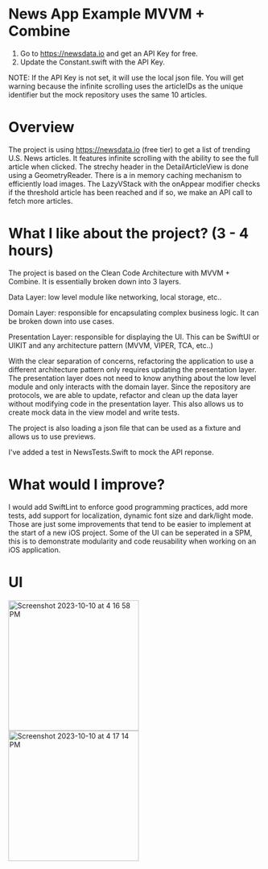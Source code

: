 # News App Example MVVM + Combine 
1. Go to https://newsdata.io and get an API Key for free. 
2. Update the Constant.swift with the API Key. 

NOTE:
If the API Key is not set, it will use the local json file. You will get  warning because the infinite scrolling uses the articleIDs as the unique identifier but the mock repository uses the same 10 articles.

# Overview
The project is using https://newsdata.io (free tier) to get a list of trending U.S. News articles. It features infinite scrolling with the ability to see the full article when clicked. The strechy header in the DetailArticleView is done using a GeometryReader.
There is a in memory caching mechanism to efficiently load images. The LazyVStack with the onAppear modifier checks if the threshold article has been reached and if so, we make an API call to fetch more articles.
 
# What I like about the project? (3 - 4 hours)

The project is based on the Clean Code Architecture with MVVM + Combine. It is essentially broken down into 3 layers.

Data Layer: low level module like networking, local storage, etc..

Domain Layer: responsible for encapsulating complex business logic. It can be broken down into use cases.

Presentation Layer: responsible for displaying the UI. This can be SwiftUI or UIKIT and any architecture pattern (MVVM, VIPER, TCA, etc..)

With the clear separation of concerns, refactoring the application to use a different architecture pattern only requires updating the presentation layer. The presentation layer does not need to know anything about the low level module and only interacts with the domain layer.
Since the repository are protocols, we are able to update, refactor and clean up the data layer without modifying code in the presentation layer. This also allows us to create mock data in the view model and write tests. 

The project is also loading a json file that can be used as a fixture and allows us to use previews.

I've added a test in NewsTests.Swift to mock the API reponse.

# What would I improve?


I would add SwiftLint to enforce good programming practices, add more tests, add support for localization, dynamic font size and dark/light mode. Those are just some improvements that tend to be easier to implement at the start of a new iOS project.
Some of the UI can be seperated in a SPM, this is to demonstrate modularity and code reusability when working on an iOS application.

# UI
<img width="259" alt="Screenshot 2023-10-10 at 4 16 58 PM" src="https://github.com/Michaelpwoo/News/assets/6344231/cbbdfb1f-b9ad-4835-8b43-aa241503c42a">
<img width="259" alt="Screenshot 2023-10-10 at 4 17 14 PM" src="https://github.com/Michaelpwoo/News/assets/6344231/6ff63376-e62a-4862-a120-c63f6b0131c6">



